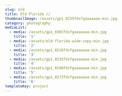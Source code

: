 ```yaml
---
slug: old
title: Old Florida //
thumbnailImage: /assets/gp1_0235fdsfgaaaaaaa-min.jpg
category: photography
mediaList:
  - media: /assets/gp1_0365fdsfgaaaaaaa-min.jpg
    title: '1'
  - media: /assets/old-florida-wide-copy-min.jpg
    title: '2'
  - media: /assets/gp1_0218fdsfgaaaaaaa-min.jpg
    title: '3'
  - media: /assets/gp1_0235fdsfgaaaaaaa-min.jpg
    title: '4'
  - media: /assets/gp1_0198fdsfgaaaaaaa-min.jpg
    title: '5'
  - media: /assets/gp1_0273fdsfgaaaaaaa-min.jpg
    title: '6'
templateKey: project
---
```


